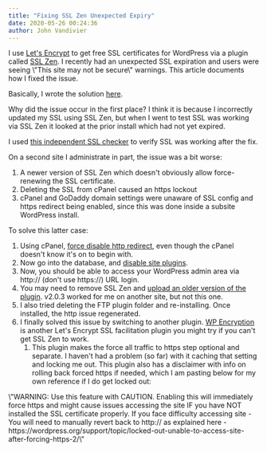 ```yaml
---
title: "Fixing SSL Zen Unexpected Expiry"
date: 2020-05-26 00:24:36
author: John Vandivier
---
```




<!-- wp:paragraph -->
<p>I use <a href=\"https://letsencrypt.org/\">Let's Encrypt</a> to get free SSL certificates for WordPress via a plugin called <a href=\"https://wordpress.org/plugins/ssl-zen/\">SSL Zen</a>. I recently had an unexpected SSL expiration and users were seeing \"This site may not be secure\" warnings. This article documents how I fixed the issue.</p>
<!-- /wp:paragraph -->

<!-- wp:paragraph -->
<p>Basically, I wrote the solution <a href=\"https://wordpress.org/support/topic/how-do-i-turn-this-thing-off/#post-12890039\">here</a>.</p>
<!-- /wp:paragraph -->

<!-- wp:paragraph -->
<p>Why did the issue occur in the first place? I think it is because I incorrectly updated my SSL using SSL Zen, but when I went to test SSL was working via SSL Zen it looked at the prior install which had not yet expired.</p>
<!-- /wp:paragraph -->

<!-- wp:paragraph -->
<p>I used <a href=\"https://www.sslshopper.com/ssl-checker.html\">this independent SSL checker</a> to verify SSL was working after the fix.</p>
<!-- /wp:paragraph -->

<!-- wp:paragraph -->
<p>On a second site I administrate in part, the issue was a bit worse:</p>
<!-- /wp:paragraph -->

<!-- wp:list {\"ordered\":true} -->
<ol><li>A newer version of SSL Zen which doesn't obviously allow force-renewing the SSL certificate.</li><li>Deleting the SSL from cPanel caused an https lockout</li><li>cPanel and GoDaddy domain settings were unaware of SSL config and https redirect being enabled, since this was done inside a subsite WordPress install.</li></ol>
<!-- /wp:list -->

<!-- wp:paragraph -->
<p>To solve this latter case:</p>
<!-- /wp:paragraph -->

<!-- wp:list {\"ordered\":true} -->
<ol><li>Using cPanel, <a href=\"https://www.name.com/support/articles/115005296088-Redirect-HTTP-to-HTTPS-automatically\">force disable http redirect</a>, even though the cPanel doesn't know it's on to begin with.</li><li>Now go into the database, and <a href=\"https://help.one.com/hc/en-us/articles/115005593985-Disable-WordPress-plugins-in-phpMyAdmin\">disable site plugins</a>.</li><li>Now, you should be able to access your WordPress admin area via http:// (don't use https://) URL login.</li><li>You may need to remove SSL Zen and <a href=\"https://managewp.com/blog/downgrading-wordpress-plugins\">upload an older version of the plugin</a>. v2.0.3 worked for me on another site, but not this one.</li><li>I also tried deleting the FTP plugin folder and re-installing. Once installed, the http issue regenerated.</li><li>I finally solved this issue by switching to another plugin. <a href=\"https://wordpress.org/plugins/wp-letsencrypt-ssl/\">WP Encryption</a> is another Let's Encrypt SSL facilitation plugin you might try if you can't get SSL Zen to work.<ol><li>This plugin makes the force all traffic to https step optional and separate. I haven't had a problem (so far) with it caching that setting and locking me out. This plugin also has a disclaimer with info on rolling back forced https if needed, which I am pasting below for my own reference if I do get locked out:</li></ol></li></ol>
<!-- /wp:list -->

<!-- wp:paragraph -->
<p>\"WARNING: Use this feature with CAUTION. Enabling this will immediately force https and might cause issues accessing the site IF you have NOT installed the SSL certificate properly. If you face difficulty accessing site - You will need to manually revert back to http:// as explained here - https://wordpress.org/support/topic/locked-out-unable-to-access-site-after-forcing-https-2/\"</p>
<!-- /wp:paragraph -->